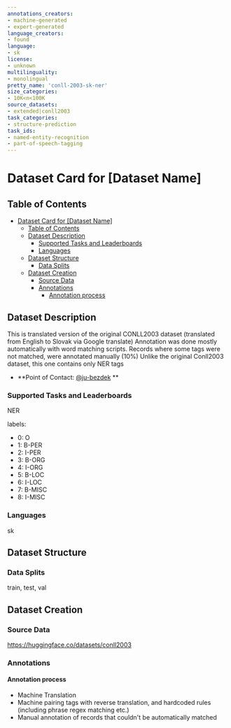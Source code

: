 ```yaml
---
annotations_creators:
- machine-generated
- expert-generated
language_creators:
- found
language:
- sk
license:
- unknown
multilinguality:
- monolingual
pretty_name: 'conll-2003-sk-ner'
size_categories:
- 10K<n<100K
source_datasets:
- extended|conll2003
task_categories:
- structure-prediction
task_ids:
- named-entity-recognition
- part-of-speech-tagging
---
```


# Dataset Card for [Dataset Name]

## Table of Contents
- [Dataset Card for [Dataset Name]](#dataset-card-for-dataset-name)
  - [Table of Contents](#table-of-contents)
  - [Dataset Description](#dataset-description)
    - [Supported Tasks and Leaderboards](#supported-tasks-and-leaderboards)
    - [Languages](#languages)
  - [Dataset Structure](#dataset-structure)
    - [Data Splits](#data-splits)
  - [Dataset Creation](#dataset-creation)
    - [Source Data](#source-data)
    - [Annotations](#annotations)
      - [Annotation process](#annotation-process)




## Dataset Description
This is translated version of the original CONLL2003 dataset (translated from English to Slovak via Google translate) Annotation was done mostly automatically with word matching scripts. Records where some tags were not matched, were annotated manually (10%) Unlike the original Conll2003 dataset, this one contains only NER tags

- **Point of Contact: [@ju-bezdek](https://github.com/ju-bezdek) **


### Supported Tasks and Leaderboards

NER

labels:

- 0: O
- 1: B-PER
- 2: I-PER
- 3: B-ORG
- 4: I-ORG
- 5: B-LOC
- 6: I-LOC
- 7: B-MISC
- 8: I-MISC

### Languages

sk

## Dataset Structure

### Data Splits

train, test, val

## Dataset Creation

### Source Data
https://huggingface.co/datasets/conll2003

### Annotations

#### Annotation process

- Machine Translation
- Machine pairing tags with reverse translation, and hardcoded rules (including phrase regex matching etc.)
- Manual annotation of records that couldn't be automatically matched

